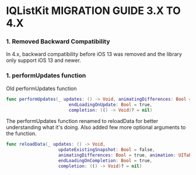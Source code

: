 IQListKit MIGRATION GUIDE 3.X TO 4.X
==========================

### 1. Removed Backward Compatibility
In 4.x, backward compatibility before iOS 13 was removed and the library only support iOS 13 and newer.

### 1. performUpdates function

Old performUpdates function 
```swift
func performUpdates(_ updates: () -> Void, animatingDifferences: Bool = true,
                        endLoadingOnUpdate: Bool = true,
                        completion: (() -> Void)? = nil)
```
The performUpdates function renamed to reloadData for better understanding what it's doing. Also added few more optional arguments to the function.
```swift
func reloadData(_ updates: () -> Void,
                    updateExistingSnapshot: Bool = false,
                    animatingDifferences: Bool = true, animation: UITableView.RowAnimation? = nil,
                    endLoadingOnCompletion: Bool = true,
                    completion: (() -> Void)? = nil)
```
